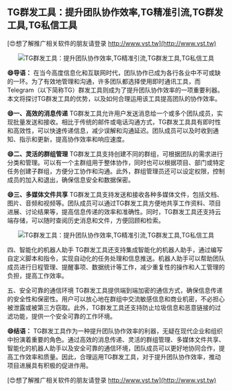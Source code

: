 ## **TG群发工具：提升团队协作效率,TG精准引流,TG群发工具,TG私信工具**

[😍想了解推广相关软件的朋友请登录 http://www.vst.tw](http://www.vst.tw)

 <center><img src="https://vst.tw/MP4/tuiguang/png/5.png" alt="TG群发工具：提升团队协作效率,TG精准引流,TG群发工具,TG私信工具"></center>

**😄导语：**
在当今高度信息化和互联网时代，团队协作已成为各行各业中不可或缺的一环。为了有效地管理和沟通，许多团队都选择使用即时通讯工具，而Telegram（以下简称TG）群发工具则成为了提升团队协作效率的一项重要利器。本文将探讨TG群发工具的优势，以及如何合理运用该工具提高团队的协作效率。

**😄一、高效的消息传递**
TG群发工具允许用户发送消息给一个或多个团队成员，实现批量发送和接收。相比于传统的邮件或电话沟通方式，TG群发工具具有即时性和高效性，可以快速传递信息，减少误解和沟通延迟。团队成员可以及时收到通知、指示和更新，提高协作效率和响应速度。

**😄二、灵活的群组管理**
TG群发工具支持创建不同的群组，可根据团队的需求进行分类和管理。可以有一个主群组用于整体协作，同时也可以根据项目、部门或特定任务创建子群组，方便分工协作和沟通。此外，群组管理员还可以设定权限，控制成员的加入和退出，确保信息安全和数据保密。

**😄三、多媒体文件共享**
TG群发工具支持发送和接收各种多媒体文件，包括文档、图片、音频和视频等。团队成员可以通过TG群发工具方便地共享工作资料、项目进展、讨论结果等，提高信息传递的效率和准确性。同时，TG群发工具还支持云端存储，可以随时查阅历史消息和文件，方便回顾和检索。

 <center><img src="https://vst.tw/MP4/tuiguang/png/0.png" alt="TG群发工具：提升团队协作效率,TG精准引流,TG群发工具,TG私信工具"></center>

四、智能化的机器人助手
TG群发工具还支持集成智能化的机器人助手，通过编写自定义脚本和指令，实现自动化的任务处理和信息推送。机器人助手可以帮助团队成员进行日程管理、提醒事项、数据统计等工作，减少重复性的操作和人工管理的负担，提高工作效率。

五、安全可靠的通信环境
TG群发工具提供端到端加密的通信方式，确保信息传递的安全性和保密性。用户可以放心地在群组中交流敏感信息和商业机密，不必担心被泄露或被第三方窃取。此外，TG群发工具还支持防止垃圾信息和恶意链接的过滤功能，提供一个安全可靠的工作环境。

**😄结语：**
TG群发工具作为一种提升团队协作效率的利器，无疑在现代企业和组织中扮演着重要的角色。通过高效的消息传递、灵活的群组管理、多媒体文件共享、智能化的机器人助手以及安全可靠的通信环境，团队成员可以更好地协同合作，提高工作效率和质量。因此，合理运用TG群发工具，对于提升团队协作效率，推动项目进展具有积极的促进作用。

[😍想了解推广相关软件的朋友请登录 http://www.vst.tw](http://www.vst.tw)



